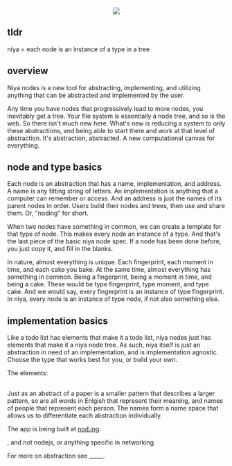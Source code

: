 <p align=center>
</br>
<img src="https://github.com/johans-work/niyanodes/assets/108384802/8db06b17-19a3-4a30-b5ac-0ebb34114648">
</br>
</p>

## tldr

niya = each node is an instance of a type in a tree

## overview

Niya nodes is a new tool for abstracting, implementing, and utilizing anything that can be abstracted and implemented by the user. 

Any time you have nodes that progressively lead to more nodes, you inevitably get a tree. Your file system is essentially a node tree, and so is the web. So there isn't much new here. What's new is reducing a system to only these abstractions, and being able to start there and work at that level of abstraction. It's abstraction, abstracted. A new computational canvas for everything.

## node and type basics

Each node is an abstraction that has a name, implementation, and address. A name is any fitting string of letters. An implementation is anything that a computer can remember or access. And an address is just the names of its parent nodes in order. Users build their nodes and trees, then use and share them. Or, "noding" for short.

When two nodes have something in common, we can create a template for that type of node. This makes every node an instance of a type. And that's the last piece of the basic niya node spec. If a node has been done before, you just copy it, and fill in the blanks. 

In nature, almost everything is unique. Each fingerprint, each moment in time, and each cake you bake. At the same time, almost everything has something in common. Being a fingerprint, being a moment in time, and being a cake. These would be type fingerprint, type moment, and type cake. And we would say, every fingerprint is an instance of type fingerprint. In niya, every node is an instance of type node, if not also something else.

## implementation basics

Like a todo list has elements that make it a todo list, niya nodes just has elements that make it a niya node tree. As such, niya itself is just an abstraction in need of an implementation, and is implementation agnostic. Choose the type that works best for you, or build your own. 

The elements:








##

Just as an abstract of a paper is a smaller pattern that describes a larger pattern, so are all words in Enlgish that represent their meaning, and names of people that represent each person. The names form a name space that allows us to differentiate each abstraction individually.


The app is being built at [nod.ing](http://nod.ing/).

, and not nodejs, or anything specific in networking.

For more on abstraction see _____.





